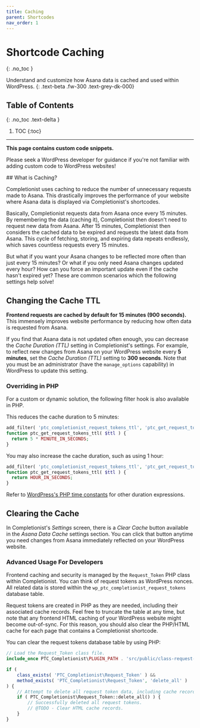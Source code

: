 ```yaml
---
title: Caching
parent: Shortcodes
nav_order: 1
---
```


# Shortcode Caching
{: .no_toc }

Understand and customize how Asana data is cached and used within WordPress.
{: .text-beta .fw-300 .text-grey-dk-000}

## Table of Contents
{: .no_toc .text-delta }

1. TOC
{:toc}

---

<div class="banner banner-warning">
  <p><strong>This page contains custom code snippets.</strong></p>
  <p>Please seek a WordPress developer for guidance if you're not familiar with adding custom code to WordPress websites!</p>
</div>
## What is Caching?

Completionist uses caching to reduce the number of unnecessary requests made to Asana. This drastically improves the performance of your website where Asana data is displayed via Completionist's shortcodes.

Basically, Completionist requests data from Asana once every 15 minutes. By remembering the data (caching it), Completionist then doesn't need to request new data from Asana. After 15 minutes, Completionist then considers the cached data to be expired and requests the latest data from Asana. This cycle of fetching, storing, and expiring data repeats endlessly, which saves countless requests every 15 minutes.

But what if you want your Asana changes to be reflected more often than just every 15 minutes? Or what if you only need Asana changes updated every hour? How can you force an important update even if the cache hasn't expired yet? These are common scenarios which the following settings help solve!

## Changing the Cache TTL

**Frontend requests are cached by default for 15 minutes (900 seconds).** This immensely improves website performance by reducing how often data is requested from Asana.

If you find that Asana data is not updated often enough, you can decrease the *Cache Duration (TTL)* setting in Completionist's settings. For example, to reflect new changes from Asana on your WordPress website every **5 minutes**, set the *Cache Duration (TTL)* setting to **300 seconds**. Note that you must be an administrator (have the `manage_options` capability) in WordPress to update this setting.

### Overriding in PHP

For a custom or dynamic solution, the following filter hook is also available in PHP.

This reduces the cache duration to 5 minutes:

```php
add_filter( 'ptc_completionist_request_tokens_ttl', 'ptc_get_request_tokens_ttl', 10, 1 );
function ptc_get_request_tokens_ttl( $ttl ) {
  return 5 * MINUTE_IN_SECONDS;
}
```

You may also increase the cache duration, such as using 1 hour:

```php
add_filter( 'ptc_completionist_request_tokens_ttl', 'ptc_get_request_tokens_ttl', 10, 1 );
function ptc_get_request_tokens_ttl( $ttl ) {
  return HOUR_IN_SECONDS;
}
```

Refer to [WordPress's PHP time constants](https://codex.wordpress.org/Easier_Expression_of_Time_Constants) for other duration expressions.

## Clearing the Cache

In Completionist's *Settings* screen, there is a *Clear Cache* button available in the *Asana Data Cache* settings section. You can click that button anytime you need changes from Asana immediately reflected on your WordPress website.

### Advanced Usage For Developers

Frontend caching and security is managed by the `Request_Token` PHP class within Completionist. You can think of request tokens as WordPress nonces. All related data is stored within the `wp_ptc_completionist_request_tokens` database table.

Request tokens are created in PHP as they are needed, including their associated cache records. Feel free to truncate the table at any time, but note that any frontend HTML caching of your WordPress website might become out-of-sync. For this reason, you should also clear the PHP/HTML cache for each page that contains a Completionist shortcode.

You can clear the request tokens database table by using PHP:

```php
// Load the Request_Token class file.
include_once PTC_Completionist\PLUGIN_PATH . 'src/public/class-request-token.php';

if (
    class_exists( 'PTC_Completionist\Request_Token' ) &&
    method_exists( 'PTC_Completionist\Request_Token', 'delete_all' )
) {
    // Attempt to delete all request token data, including cache records.
    if ( PTC_Completionist\Request_Token::delete_all() ) {
        // Successfully deleted all request tokens.
        // @TODO - Clear HTML cache records.
    }
}
```
